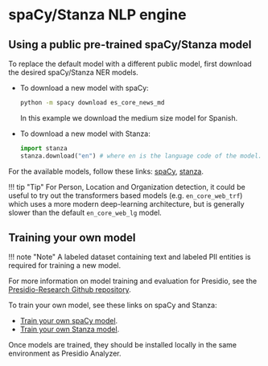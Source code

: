 
# spaCy/Stanza NLP engine

## Using a public pre-trained spaCy/Stanza model

To replace the default model with a different public model, first download the desired spaCy/Stanza NER models.

- To download a new model with spaCy:

    ```sh
    python -m spacy download es_core_news_md
    ```

    In this example we download the medium size model for Spanish.

- To download a new model with Stanza:

    <!--pytest-codeblocks:skip-->
    ```python
    import stanza
    stanza.download("en") # where en is the language code of the model.
    ```

For the available models, follow these links: [spaCy](https://spacy.io/usage/models), [stanza](https://stanfordnlp.github.io/stanza/available_models.html#available-ner-models).

!!! tip "Tip"
    For Person, Location and Organization detection, it could be useful to try out the transformers based models (e.g. `en_core_web_trf`) which uses a more modern deep-learning architecture, but is generally slower than the default `en_core_web_lg` model.

## Training your own model

!!! note "Note"
    A labeled dataset containing text and labeled PII entities is required for training a new model.

For more information on model training and evaluation for Presidio, see the [Presidio-Research Github repository](https://github.com/microsoft/presidio-research).

To train your own model, see these links on spaCy and Stanza:

- [Train your own spaCy model](https://spacy.io/usage/training).
- [Train your own Stanza model](https://stanfordnlp.github.io/stanza/training.html).

Once models are trained, they should be installed locally in the same environment as Presidio Analyzer.

